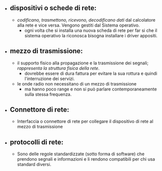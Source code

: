 - ## dispositivi o schede di rete:
	- _codificano, trasmettono, ricevono, decodificano dati_ dal calcolatore alla rete e vice versa. Vengono gestiti dal Sistema operativo.
		- ogni volta che si installa una nuova scheda di rete per far si che il sistema operativo la riconosca bisogna installare i driver appositi.
- ## mezzo di trasmissione:
	- il supporto fisico alla propagazione e la trasmissione dei segnali; _rappresenta la struttura fisica della rete_.
		- dovrebbe essere di dura fattura per evitare la sua rottura e quindi l'interruzione dei servizi.
	- le onde radio non necessitano di un mezzo di trasmissione
		- ma hanno poco range e non si può parlare contemporaneamente sulla stessa frequenza.
- ## Connettore di rete: 
	- Interfaccia o connettore di rete per collegare il dispositivo di rete al mezzo di trasmissione
- ## protocolli di rete:
	- Sono delle regole standardizzate (sotto forma di software) che prendono segnali e informazioni e li rendono compatibili per chi usa standard diversi.